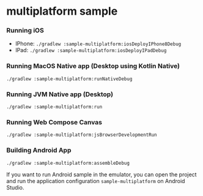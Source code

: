 # multiplatform sample

### Running iOS
- IPhone: `./gradlew :sample-multiplatform:iosDeployIPhone8Debug`
- IPad: `./gradlew :sample-multiplatform:iosDeployIPadDebug`

### Running MacOS Native app (Desktop using Kotlin Native)
```shell
./gradlew :sample-multiplatform:runNativeDebug
```

### Running JVM Native app (Desktop)
```shell
./gradlew :sample-multiplatform:run
```

### Running Web Compose Canvas
```shell
./gradlew :sample-multiplatform:jsBrowserDevelopmentRun
```

### Building Android App
```shell
./gradlew :sample-multiplatform:assembleDebug
```

If you want to run Android sample in the emulator, you can open the project and run the application configuration `sample-multiplatform` on Android Studio.
